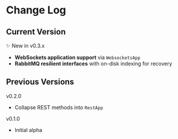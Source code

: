 # Change Log

## Current Version

✨ New in v0.3.x

- **WebSockets application support** via `WebsocketsApp`
- **RabbitMQ resilient interfaces** with on-disk indexing for recovery

## Previous Versions

v0.2.0

- Collapse REST methods into `RestApp`

v0.1.0

- Initial alpha

